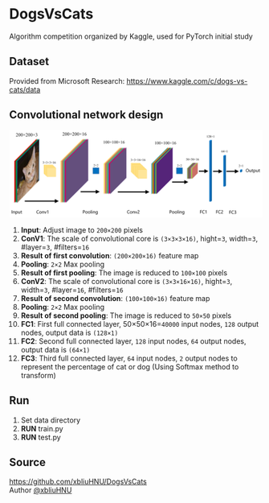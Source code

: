 # DogsVsCats
Algorithm competition organized by Kaggle, used for PyTorch initial study

## Dataset
Provided from Microsoft Research: https://www.kaggle.com/c/dogs-vs-cats/data

## Convolutional network design
![CNN](https://github.com/Ericdiii/DogsVsCats-PyTorch-CNN/blob/main/CNN.png)
1. **Input**: Adjust image to `200×200` pixels
2. **ConV1**: The scale of convolutional core is `(3×3×3×16)`, hight=`3`, width=`3`, #layer=`3`, #filters=`16`
3. **Result of first convolution**: `(200×200×16)` feature map
4. **Pooling**: `2×2` Max pooling
5. **Result of first pooling**: The image is reduced to `100×100` pixels
6. **ConV2**: The scale of convolutional core is `(3×3×16×16)`, hight=`3`, width=`3`, #layer=`16`, #filters=`16`
7. **Result of second convolution**: `(100×100×16)` feature map
8. **Pooling**: `2×2` Max pooling
9. **Result of second pooling**: The image is reduced to `50×50` pixels
10. **FC1**: First full connected layer, 50×50×16=`40000` input nodes, `128` output nodes, output data is `(128×1)`
11. **FC2**: Second full connected layer, `128` input nodes, `64` output nodes, output data is `(64×1)`
12. **FC3**: Third full connected layer, `64` input nodes, `2` output nodes to represent the percentage of cat or dog (Using Softmax method to transform)

## Run

1. Set data directory
2. **RUN** train.py
3. **RUN** test.py

## Source
https://github.com/xbliuHNU/DogsVsCats</br>
Author [@xbliuHNU](https://github.com/xbliuHNU)
